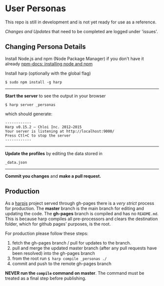 # User Personas

This repo is still in development and is not yet ready for use as a reference.

*Changes and Updates* that need to be completed are logged under 'issues'.

## Changing Persona Details

Install Node.js and npm (Node Package Manager) if you don't have it already 
[npm-docs: installing node and npm](https://docs.npmjs.com/getting-started/installing-node)

Install harp (optionally with the global flag)
```
$ sudo npm install -g harp
```
---

**Start the server** to see the output in your browser

```
$ harp server _personas
```
which should generate:
```
------------
Harp v0.15.2 – Chloi Inc. 2012–2015
Your server is listening at http://localhost:9000/
Press Ctl+C to stop the server
------------
```
---

**Update the profiles** by editing the data stored in
```
_data.json
```
---
**Commit you changes** and **make a pull request.**

## Production

As a [harpjs](https://github.com/sintaxi/harp) project served through gh-pages there is a *very strict* process for production.
The **master** branch is the main branch for editing and updating the code.
The **gh-pages** branch is compiled and has no `README.md`. This is because harp compiles all pre-processors and clears the destination folder, which for github pages' purposes, is the root. 

For production please follow these steps:

1. fetch the gh-pages branch / pull for updates to the branch.
2. pull and merge the updated master branch (after any pull requests have been resolved) into the gh-pages branch
3. from the root run 
    `$ harp compile _personas ./`
4. commit and push to the remote gh-pages branch

**NEVER run the `compile` command on master**. The command must be treated as a final step before publishing. 